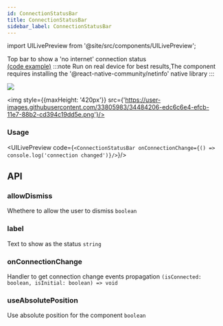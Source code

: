 ```yaml
---
id: ConnectionStatusBar
title: ConnectionStatusBar
sidebar_label: ConnectionStatusBar
---
```


import UILivePreview from '@site/src/components/UILivePreview';

Top bar to show a 'no internet' connection status  
[(code example)](https://github.com/wix/react-native-ui-lib/blob/master/demo/src/screens/componentScreens/ConnectionStatusBarScreen.tsx)
:::note
Run on real device for best results,The component requires installing the '@react-native-community/netinfo' native library
:::
<div style={{display: 'flex', flexDirection: 'row', overflowX: 'auto', maxHeight: '500px', alignItems: 'center'}}><img style={{maxHeight: '420px'}} src={'https://user-images.githubusercontent.com/33805983/34683190-f3b1904c-f4a9-11e7-9d46-9a340bd35448.png'}/>

<img style={{maxHeight: '420px'}} src={'https://user-images.githubusercontent.com/33805983/34484206-edc6c6e4-efcb-11e7-88b2-cd394c19dd5e.png'}/>

</div>

### Usage
<UILivePreview code={`<ConnectionStatusBar onConnectionChange={() => console.log('connection changed')}/>`}/>

## API
### allowDismiss
Whethere to allow the user to dismiss
`boolean ` 

### label
Text to show as the status
`string ` 

### onConnectionChange
Handler to get connection change events propagation
`(isConnected: boolean, isInitial: boolean) => void ` 

### useAbsolutePosition
Use absolute position for the component
`boolean ` 


